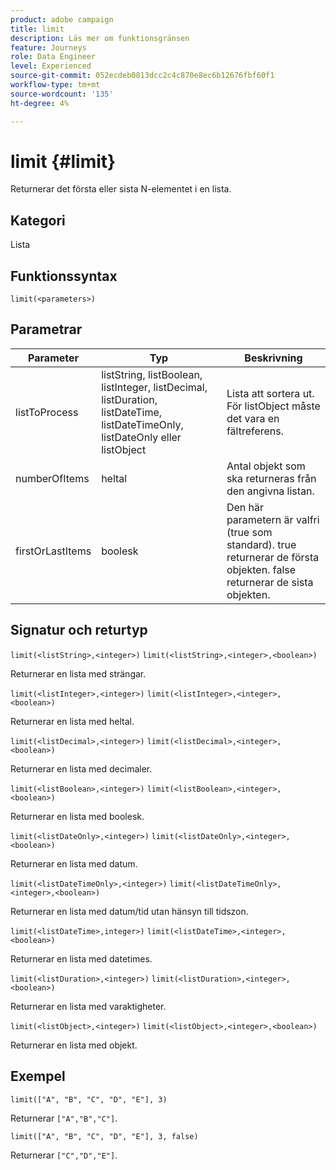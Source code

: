 ```yaml
---
product: adobe campaign
title: limit
description: Läs mer om funktionsgränsen
feature: Journeys
role: Data Engineer
level: Experienced
source-git-commit: 052ecdeb0813dcc2c4c870e8ec6b12676fbf60f1
workflow-type: tm+mt
source-wordcount: '135'
ht-degree: 4%

---
```


# limit {#limit}

Returnerar det första eller sista N-elementet i en lista.

## Kategori

Lista

## Funktionssyntax

`limit(<parameters>)`

## Parametrar

| Parameter | Typ | Beskrivning |
|-----------|------------------|------------------|
| listToProcess | listString, listBoolean, listInteger, listDecimal, listDuration, listDateTime, listDateTimeOnly, listDateOnly eller listObject | Lista att sortera ut. För listObject måste det vara en fältreferens. |
| numberOfItems | heltal | Antal objekt som ska returneras från den angivna listan. |
| firstOrLastItems | boolesk | Den här parametern är valfri (true som standard). true returnerar de första objekten. false returnerar de sista objekten. |

## Signatur och returtyp

`limit(<listString>,<integer>)`
`limit(<listString>,<integer>,<boolean>)`

Returnerar en lista med strängar.

`limit(<listInteger>,<integer>)`
`limit(<listInteger>,<integer>,<boolean>)`

Returnerar en lista med heltal.

`limit(<listDecimal>,<integer>)`
`limit(<listDecimal>,<integer>,<boolean>)`

Returnerar en lista med decimaler.

`limit(<listBoolean>,<integer>)`
`limit(<listBoolean>,<integer>,<boolean>)`

Returnerar en lista med boolesk.

`limit(<listDateOnly>,<integer>)`
`limit(<listDateOnly>,<integer>,<boolean>)`

Returnerar en lista med datum.

`limit(<listDateTimeOnly>,<integer>)`
`limit(<listDateTimeOnly>,<integer>,<boolean>)`

Returnerar en lista med datum/tid utan hänsyn till tidszon.

`limit(<listDateTime>,integer>)`
`limit(<listDateTime>,<integer>,<boolean>)`

Returnerar en lista med datetimes.

`limit(<listDuration>,<integer>)`
`limit(<listDuration>,<integer>,<boolean>)`

Returnerar en lista med varaktigheter.

`limit(<listObject>,<integer>)`
`limit(<listObject>,<integer>,<boolean>)`

Returnerar en lista med objekt.

## Exempel

`limit(["A", "B", "C", "D", "E"], 3)`

Returnerar `["A","B","C"]`.

`limit(["A", "B", "C", "D", "E"], 3, false)`

Returnerar `["C","D","E"]`.
